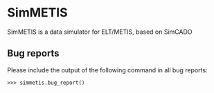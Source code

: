 # SimMETIS
SimMETIS is a data simulator for ELT/METIS, based on SimCADO

## Bug reports

Please include the output of the following command in all bug reports:

    >>> simmetis.bug_report()
